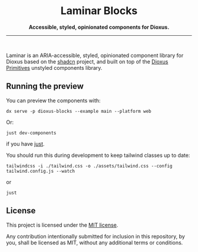 <div align="center">
  <h1>Laminar Blocks</h1>
  <p><strong>Accessible, styled, opinionated components for Dioxus.</strong></p>
</div>

-----
<br/>

Laminar is an ARIA-accessible, styled, opinionated component library for Dioxus based on the [shadcn](https://ui.shadcn.com) project, and built on top of the [Dioxus Primitives](https://github.com/DioxusLabs/components) unstyled components library.


## Running the preview

You can preview the components with:
```
dx serve -p dioxus-blocks --example main --platform web
```

Or:

```
just dev-components
```

if you have [just](https://just.systems).

You should run this during development to keep tailwind classes up to date:

```
tailwindcss -i ./tailwind.css -o ./assets/tailwind.css --config tailwind.config.js --watch
```

or 

```
just
```

## License
This project is licensed under the [MIT license](./LICENSE).

Any contribution intentionally submitted for inclusion in this repository, by you, shall be licensed as MIT, without any additional terms or conditions.

